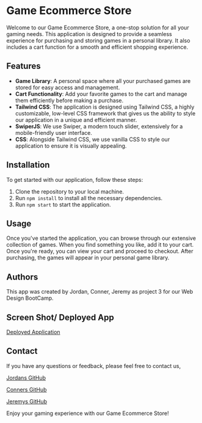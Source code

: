 # Game Ecommerce Store

Welcome to our Game Ecommerce Store, a one-stop solution for all your gaming needs. This application is designed to provide a seamless experience for purchasing and storing games in a personal library. It also includes a cart function for a smooth and efficient shopping experience.

## Features

- **Game Library**: A personal space where all your purchased games are stored for easy access and management.
- **Cart Functionality**: Add your favorite games to the cart and manage them efficiently before making a purchase.
- **Tailwind CSS**: The application is designed using Tailwind CSS, a highly customizable, low-level CSS framework that gives us the ability to style our application in a unique and efficient manner.
- **SwiperJS**: We use Swiper, a modern touch slider, extensively for a mobile-friendly user interface.
- **CSS**: Alongside Tailwind CSS, we use vanilla CSS to style our application to ensure it is visually appealing.

## Installation

To get started with our application, follow these steps:

1. Clone the repository to your local machine.
2. Run `npm install` to install all the necessary dependencies.
3. Run `npm start` to start the application.

## Usage

Once you've started the application, you can browse through our extensive collection of games. When you find something you like, add it to your cart. Once you're ready, you can view your cart and proceed to checkout. After purchasing, the games will appear in your personal game library.

## Authors

This app was created by Jordan, Conner, Jeremy as project 3 for our Web Design BootCamp.

## Screen Shot/ Deployed App

[Deployed Application](https://project-3-11g7.onrender.com/)




## Contact

If you have any questions or feedback, please feel free to contact us,

[Jordans GitHub](https://github.com/jordanchives)

[Conners GitHub](https://github.com/cnnrclvll)

[Jeremys GitHub](https://github.com/Ragnarok344)

Enjoy your gaming experience with our Game Ecommerce Store!